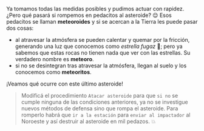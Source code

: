 <gs-attire attire-url="https://raw.githubusercontent.com/MumukiProject/mumuki-guia-gobstones-practica-integradora-primaria/master/assets/attires/config_1552403410457.json"></gs-attire>

<gs-toolbox toolbox-url="https://raw.githubusercontent.com/MumukiProject/mumuki-guia-gobstones-practica-integradora-primaria/master/assets/toolbox_1551388172910.xml"></gs-toolbox>


Ya tomamos todas las medidas posibles y pudimos actuar con rapidez. ¿Pero qué pasará si rompemos en pedacitos al asteroide? :relieved: Esos pedacitos se llaman **meteoroides** y si se acercan a la Tierra les puede pasar dos cosas:
 
* al atravesar la atmósfera se pueden calentar y quemar por la fricción, generando una luz que conocemos como _estrella fugaz_ :dizzy:; pero ya sabemos que estas rocas no tienen nada que ver con las estrellas. Su verdadero nombre es **meteoro**. 
* si no se desintegran tras atravesar la atmósfera, llegan al suelo y los conocemos como **meteoritos**.

¡Veamos qué ocurre con este último asteroide!

> Modificá el procedimiento `Atacar asteroide` para que `si no` se cumple ninguna de las condiciones anteriores, ya no se investigue nuevos métodos de defensa sino que rompa el asteroide. Para romperlo habrá que `ir a la estación` para `enviar al impactador` al Noroeste y así destruir al asteroide en mil pedazos. :collision: